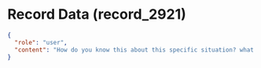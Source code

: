 # Record Data (record_2921)

```json
{
  "role": "user",
  "content": "How do you know this about this specific situation? what evidence do you know for this?"
}
```
